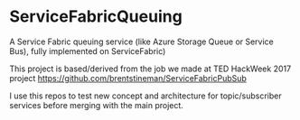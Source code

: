 # ServiceFabricQueuing
A Service Fabric queuing service (like Azure Storage Queue or Service Bus), fully implemented on ServiceFabric)

This project is based/derived from the job we made at TED HackWeek 2017 project https://github.com/brentstineman/ServiceFabricPubSub

I use this repos to test new concept and architecture for topic/subscriber services before merging with the main project.

